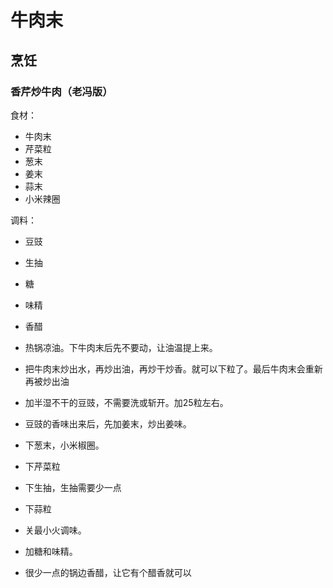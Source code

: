 # 牛肉末

## 烹饪

### 香芹炒牛肉（老冯版）

食材：
- 牛肉末
- 芹菜粒
- 葱末
- 姜末
- 蒜末
- 小米辣圈

调料：
- 豆豉
- 生抽
- 糖
- 味精
- 香醋

- 热锅凉油。下牛肉末后先不要动，让油温提上来。
- 把牛肉末炒出水，再炒出油，再炒干炒香。就可以下粒了。最后牛肉末会重新再被炒出油
- 加半湿不干的豆豉，不需要洗或斩开。加25粒左右。
- 豆豉的香味出来后，先加姜末，炒出姜味。
- 下葱末，小米椒圈。
- 下芹菜粒
- 下生抽，生抽需要少一点
- 下蒜粒
- 关最小火调味。
- 加糖和味精。
- 很少一点的锅边香醋，让它有个醋香就可以
